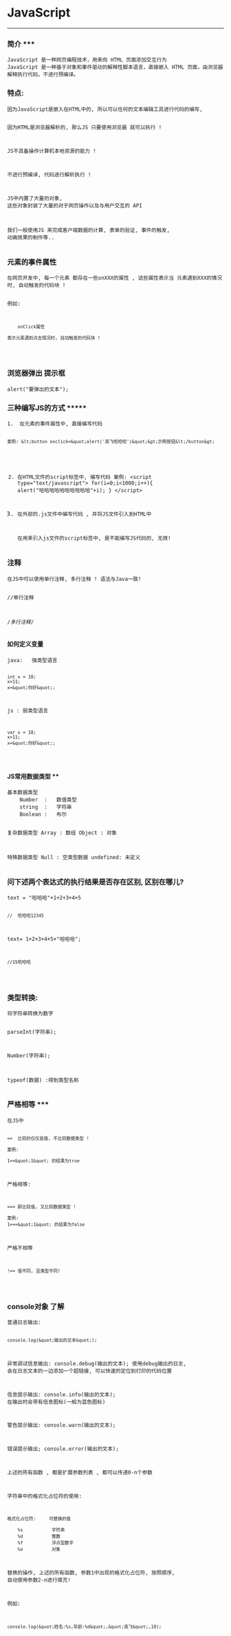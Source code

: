 <h1>JavaScript</h1>
<hr />
<h3>简介 ***</h3>
<pre><code>JavaScript 是一种网页编程技术，用来向 HTML 页面添加交互行为
JavaScript 是一种基于对象和事件驱动的解释性脚本语言，直接嵌入 HTML 页面，由浏览器解释执行代码，不进行预编译。
</code></pre>

<h3>特点:</h3>
<pre><code>因为JavaScript是嵌入在HTML中的, 所以可以任何的文本编辑工具进行代码的编写, 

因为HTML是浏览器解析的, 那么JS 只要使用浏览器 就可以执行 !

JS不具备操作计算机本地资源的能力 !

不进行预编译, 代码逐行解析执行 !

JS中内置了大量的对象, 这些对象封装了大量的对于网页操作以及与用户交互的 API

我们一般使用JS 来完成客户端数据的计算, 表单的验证, 事件的触发, 动画效果的制作等..
</code></pre>

<h3>元素的事件属性</h3>
<pre><code>在网页开发中, 每一个元素 都存在一些onXXX的属性 , 这些属性表示当 元素遇到XXX的情况时, 自动触发的代码块 !

例如: 

        onClick属性

    表示元素遇到点击情况时, 自动触发的代码块 !
</code></pre>

<h3>浏览器弹出 提示框</h3>
<pre><code>alert(&quot;要弹出的文本&quot;);
</code></pre>

<h3>三种编写JS的方式 *****</h3>
<pre><code>1.  在元素的事件属性中, 直接编写代码

    案例: &lt;button onclick=&quot;alert('高飞哈哈哈')&quot;&gt;示例按钮&lt;/button&gt;


2.  在HTML文件的script标签中, 编写代码
    案例: 
        &lt;script type=&quot;text/javascript&quot;&gt;
            for(i=0;i&lt;1000;i++){
                alert(&quot;哈哈哈哈哈哈哈哈哈哈&quot;+i);
            }
        &lt;/script&gt;

3.  在外部的.js文件中编写代码 , 并将JS文件引入到HTML中

    在用来引入js文件的script标签中, 是不能编写JS代码的, 无效!
</code></pre>

<h3>注释</h3>
<pre><code>在JS中可以使用单行注释, 多行注释 ! 语法与Java一致!

//单行注释

/*多行注释*/
</code></pre>

<h4>如何定义变量</h4>
<pre><code>java:   强类型语言

    int x = 10;
    x=11;
    x=&quot;你好&quot;;

js  :   弱类型语言

    var x = 10;
    x=11;
    x=&quot;你好&quot;;
</code></pre>

<h4>JS常用数据类型 **</h4>
<pre><code>基本数据类型
    Number  :   数值类型
    string  :   字符串
    Boolean :   布尔

复杂数据类型
    Array   :   数组
    Object  :   对象

特殊数据类型
    Null    :   空类型数据
    undefined:  未定义
</code></pre>

<h3>问下述两个表达式的执行结果是否存在区别, 区别在哪儿?</h3>
<pre><code>text = &quot;哈哈哈&quot;+1+2+3+4+5

    //  哈哈哈12345

text= 1+2+3+4+5+&quot;哈哈哈&quot;;

    //15哈哈哈
</code></pre>

<h3>类型转换:</h3>
<pre><code>将字符串转换为数字

parseInt(字符串);

Number(字符串);

typeof(数据) :得到类型名称
</code></pre>

<h3>严格相等 ***</h3>
<pre><code>在JS中 

    ==  比较的仅仅是值, 不比较数据类型 !

    案例: 

    1==&quot;1&quot; 的结果为true


严格相等: 

    === 即比较值, 又比较数据类型 !

    案例: 
    1===&quot;1&quot; 的结果为false

严格不相等

    !== 值不同, 且类型不同!
</code></pre>

<h3>console对象 了解</h3>
<pre><code>普通日志输出: 

    console.log(&quot;输出的文本&quot;);

异常调试信息输出:
    console.debug(输出的文本);
    使用debug输出的日志, 会在日志文本的一边添加一个超链接, 可以快速的定位到打印的代码位置

信息提示输出:
    console.info(输出的文本); 在输出时会带有信息图标(一般为蓝色图标)


警告提示输出:
    console.warn(输出的文本);

错误提示输出;
    console.error(输出的文本);


上述的所有函数 , 都是扩展参数列表 , 都可以传递0-n个参数

字符串中的格式化占位符的使用: 

    格式化占位符:     可替换的值 

        %s           字符串
        %d           整数
        %f           浮点型数字
        %o           对象

替换的操作, 上述的所有函数, 参数1中出现的格式化占位符, 按照顺序, 自动使用参数2-n进行填充!


例如: 

    console.log(&quot;姓名:%s,年龄:%d&quot;,&quot;高飞&quot;,18);
</code></pre>
